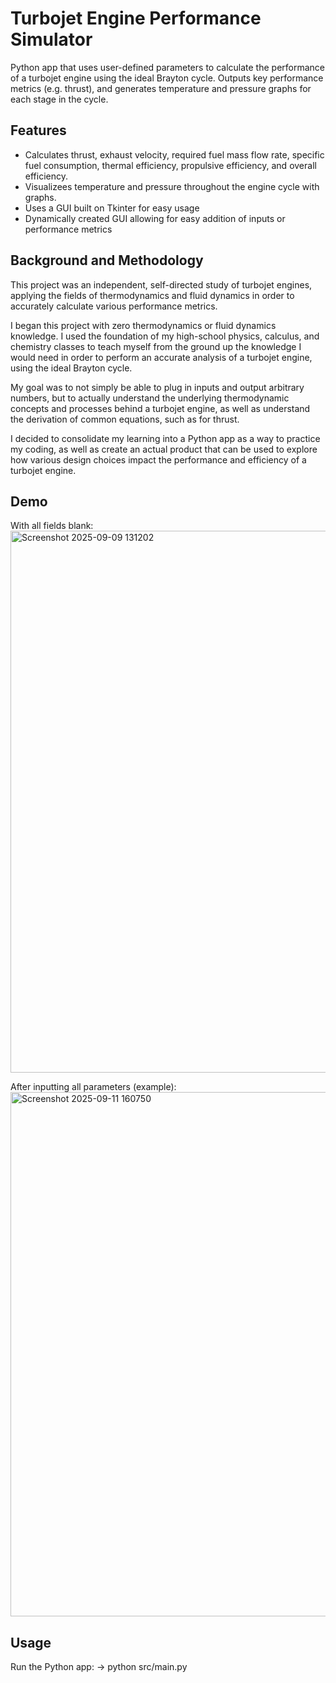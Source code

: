 # Turbojet Engine Performance Simulator

Python app that uses user-defined parameters to calculate the performance of a turbojet engine using the ideal Brayton cycle.
Outputs key performance metrics (e.g. thrust), and generates temperature and pressure graphs for each stage in the cycle.

## Features
- Calculates thrust, exhaust velocity, required fuel mass flow rate, specific fuel consumption, thermal efficiency, propulsive efficiency, and overall efficiency.
- Visualizees temperature and pressure throughout the engine cycle with graphs.
- Uses a GUI built on Tkinter for easy usage
- Dynamically created GUI allowing for easy addition of inputs or performance metrics

## Background and Methodology
This project was an independent, self-directed study of turbojet engines, applying the fields of thermodynamics and fluid dynamics in order to accurately calculate various performance metrics.

I began this project with zero thermodynamics or fluid dynamics knowledge. I used the foundation of my high-school physics, calculus, and chemistry classes to teach myself from the ground up the knowledge I would need in order to perform an accurate analysis of a turbojet engine, using the ideal Brayton cycle. 

My goal was to not simply be able to plug in inputs and output arbitrary numbers, but to actually understand the underlying thermodynamic concepts and processes behind a turbojet engine, as well as understand the derivation of common equations, such as for thrust.

I decided to consolidate my learning into a Python app as a way to practice my coding, as well as create an actual product that can be used to explore how various design choices impact the performance and efficiency of a turbojet engine.

## Demo
With all fields blank:
<img width="1919" height="867" alt="Screenshot 2025-09-09 131202" src="https://github.com/user-attachments/assets/a6a16e67-4f86-4d6c-98f5-2b91aeb2e60b" />


After inputting all parameters (example):
<img width="1917" height="839" alt="Screenshot 2025-09-11 160750" src="https://github.com/user-attachments/assets/9d5b3713-00ae-4b17-a6d3-f065c068253c" />

## Usage
Run the Python app:
  -> python src/main.py


